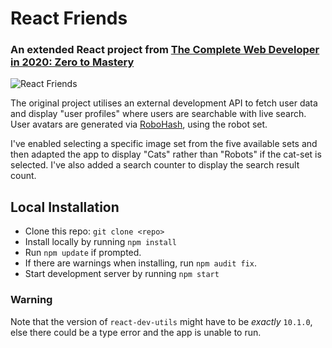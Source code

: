 # React Friends
### An extended React project from [The Complete Web Developer in 2020: Zero to Mastery](https://www.udemy.com/course/the-complete-web-developer-zero-to-mastery/)

![React Friends](/../master/reactfriends.png?raw=true "reactfriends application screen capture")

The original project utilises an external development API to fetch user data and display "user profiles" where users are searchable with live search. User avatars are generated via [RoboHash](https://robohash.org/), using the robot set.

I've enabled selecting a specific image set from the five available sets and then adapted the app to display "Cats" rather than "Robots" if the cat-set is selected.
I've also added a search counter to display the search result count.

## Local Installation
* Clone this repo: `git clone <repo>`
* Install locally by running `npm install`
* Run `npm update` if prompted.
* If there are warnings when installing, run `npm audit fix`.
* Start development server by running `npm start`

### Warning
Note that the version of `react-dev-utils` might have to be _exactly_ `10.1.0`, else there could be a type error and the app is unable to run.

